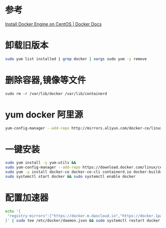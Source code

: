 # 参考

[Install Docker Engine on CentOS | Docker Docs](https://docs.docker.com/engine/install/centos/)

# 卸载旧版本

```sh
sudo yum list installed | grep docker | xargs sudo yum -y remove
```


# 删除容器,镜像等文件

```shell
sudo rm -r /var/lib/docker /var/lib/containerd
```

# yum docker 阿里源

```sh
yum-config-manager --add-repo http://mirrors.aliyun.com/docker-ce/linux/centos/docker-ce.repo
```

# 一键安装

```sh
sudo yum install -y yum-utils && 
sudo yum-config-manager --add-repo https://download.docker.com/linux/centos/docker-ce.repo  &&
sudo yum -y install docker-ce docker-ce-cli containerd.io docker-buildx-plugin docker-compose-plugin &&
sudo systemctl start docker && sudo systemctl enable docker
```

# 配置加速器

```sh
echo '{
 "registry-mirrors":["https://docker.m.daocloud.io","https://docker.1panel.live"]
}' | sudo tee /etc/docker/daemon.json && sudo systemctl restart docker
```

​
​
